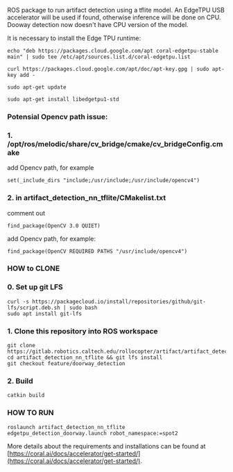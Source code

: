 ROS package to run artifact detection using a tflite model. An EdgeTPU USB accelerator will be used if found, otherwise inference will be done on CPU. Dooway detection now doesn't have CPU version of the model.

It is necessary to install the Edge TPU runtime:
```
echo "deb https://packages.cloud.google.com/apt coral-edgetpu-stable main" | sudo tee /etc/apt/sources.list.d/coral-edgetpu.list

curl https://packages.cloud.google.com/apt/doc/apt-key.gpg | sudo apt-key add -

sudo apt-get update

sudo apt-get install libedgetpu1-std
```
### Potensial Opencv path issue:
### 1. /opt/ros/melodic/share/cv_bridge/cmake/cv_bridgeConfig.cmake 
add Opencv path, for example
```
set(_include_dirs "include;/usr/include;/usr/include/opencv4")
```
### 2. in artifact_detection_nn_tflite/CMakelist.txt
comment out 
```
find_package(OpenCV 3.0 QUIET)
```
add Opencv path, for example:
```
find_package(OpenCV REQUIRED PATHS "/usr/include/opencv4")
```

### HOW to CLONE

### 0. Set up git LFS
```
curl -s https://packagecloud.io/install/repositories/github/git-lfs/script.deb.sh | sudo bash
sudo apt install git-lfs
```

### 1. Clone this repository into ROS workspace
```
git clone https://gitlab.robotics.caltech.edu/rollocopter/artifact/artifact_detection_nn_tflite.git
cd artifact_detection_nn_tflite && git lfs install
git checkout feature/doorway_detection
```

### 2. Build
```
catkin build
```

### HOW TO RUN
```
roslaunch artifact_detection_nn_tflite  edgetpu_detection_doorway.launch robot_namespace:=spot2 
```

More details about the requirements and installations can be found at [https://coral.ai/docs/accelerator/get-started/](https://coral.ai/docs/accelerator/get-started/).
